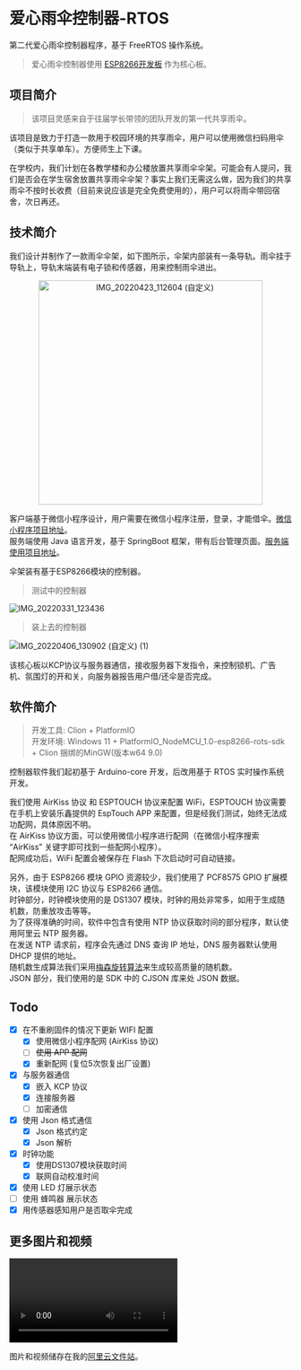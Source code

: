# 爱心雨伞控制器-RTOS

第二代爱心雨伞控制器程序，基于 FreeRTOS 操作系统。

> 爱心雨伞控制器使用 [ESP8266开发板](https://github.com/HNIT-IoT-Lab/ESP8266-board) 作为核心板。

## 项目简介

> 该项目灵感来自于往届学长带领的团队开发的第一代共享雨伞。

该项目是致力于打造一款用于校园环境的共享雨伞，用户可以使用微信扫码用伞（类似于共享单车）。方便师生上下课。

在学校内，我们计划在各教学楼和办公楼放置共享雨伞伞架。可能会有人提问，我们是否会在学生宿舍放置共享雨伞伞架？事实上我们无需这么做，因为我们的共享雨伞不按时长收费（目前来说应该是完全免费使用的），用户可以将雨伞带回宿舍，次日再还。

## 技术简介

我们设计并制作了一款雨伞伞架，如下图所示，伞架内部装有一条导轨。雨伞挂于导轨上，导轨末端装有电子锁和传感器，用来控制雨伞进出。

<p align="center">
   <img alt="IMG_20220423_112604 (自定义)" src="https://user-images.githubusercontent.com/39958055/164873555-69317a19-1a1c-4563-a8d2-916dd3532f62.jpg" height="400">
</p>

客户端基于微信小程序设计，用户需要在微信小程序注册，登录，才能借伞。[微信小程序项目地址](https://github.com/HNIT-IoT-Lab/love-umbrella-miniprogram)。  
服务端使用 Java 语言开发，基于 SpringBoot 框架，带有后台管理页面。[服务端使用项目地址](https://github.com/HNIT-IoT-Lab/umbrella-server)。

伞架装有基于ESP8266模块的控制器。


> 测试中的控制器

![IMG_20220331_123436](https://user-images.githubusercontent.com/39958055/160977423-13001bba-1a12-4f85-81d6-6290b2efd2ae.jpg)

> 装上去的控制器

![IMG_20220406_130902 (自定义) (1)](https://user-images.githubusercontent.com/39958055/161901480-f2683a43-afcc-4a61-a926-96400d476b02.jpg)


该核心板以KCP协议与服务器通信，接收服务器下发指令，来控制锁机、广告机、氛围灯的开和关，向服务器报告用户借/还伞是否完成。

## 软件简介

> 开发工具: Clion + PlatformIO  
> 开发环境: Windows 11 + PlatformIO_NodeMCU_1.0-esp8266-rots-sdk + Clion 捆绑的MinGW(版本w64 9.0)

控制器软件我们起初基于 Arduino-core 开发，后改用基于 RTOS 实时操作系统开发。

我们使用 AirKiss 协议 和 ESPTOUCH 协议来配置 WiFi，ESPTOUCH 协议需要在手机上安装乐鑫提供的 EspTouch APP 来配置，但是经我们测试，始终无法成功配网，具体原因不明。  
在 AirKiss 协议方面，可以使用微信小程序进行配网（在微信小程序搜索 “AirKiss” 关键字即可找到一些配网小程序）。  
配网成功后，WiFi 配置会被保存在 Flash 下次启动时可自动链接。

另外，由于 ESP8266 模块 GPIO 资源较少，我们使用了 PCF8575 GPIO 扩展模块，该模块使用 I2C 协议与 ESP8266 通信。  
时钟部分，时钟模块使用的是 DS1307 模块，时钟的用处非常多，如用于生成随机数，防重放攻击等等。  
为了获得准确的时间，软件中包含有使用 NTP 协议获取时间的部分程序，默认使用阿里云 NTP 服务器。  
在发送 NTP 请求前，程序会先通过 DNS 查询 IP 地址，DNS 服务器默认使用 DHCP 提供的地址。  
随机数生成算法我们采用[梅森旋转算法](https://github.com/dajobe/libmtwist)来生成较高质量的随机数。  
JSON 部分，我们使用的是 SDK 中的 CJSON 库来处 JSON 数据。  


## Todo

- [x] 在不重刷固件的情况下更新 WIFI 配置
  - [x] 使用微信小程序配网 (AirKiss 协议)
  - [ ] ~~使用 APP 配网~~
  - [x] 重新配网 (复位5次恢复出厂设置)
- [x] 与服务器通信
  - [x] 嵌入 KCP 协议
  - [x] 连接服务器
  - [ ] 加密通信
- [x] 使用 Json 格式通信
  - [x] Json 格式约定
  - [x] Json 解析
- [x] 时钟功能
  - [x] 使用DS1307模块获取时间
  - [x] 联网自动校准时间 
- [x] 使用 LED 灯展示状态
- [ ] 使用 蜂鸣器 展示状态
- [x] 用传感器感知用户是否取伞完成

## 更多图片和视频

![自动开锁](http://yandage.top/storage/preview/Pictures/%e7%88%b1%e5%bf%83%e9%9b%a8%e4%bc%9e%e5%bc%80%e5%8f%91%e8%ae%b0%e5%bd%95/video_20220403_232152.mp4)

图片和视频储存在我的[阿里云文件站](https://yandage.top/storage/folder/Pictures/爱心雨伞开发记录/)。

